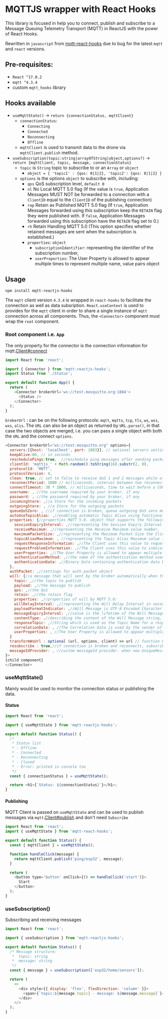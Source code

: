 # MQTTJS wrapper with React Hooks

This library is focused in help you to connect, publish and subscribe to a Message Queuing Telemetry Transport (MQTT) in ReactJS with the power of React Hooks.

Rewritten in `javascript` from [mqtt-react-hooks](https://www.npmjs.com/package/mqtt-react-hooks) due to bug for the latest `mqtt` and `react` versions.

## Pre-requisites:

- `React ^17.0.2`
- `mqtt ^4.3.4`
- custom `mqtt_hooks` library

## Hooks available

- `useMqttState()` -> `return {connectionStatus, mqttClient}`
  - `connectionStatus`:
    - `Connecting`
    - `Connected`
    - `Reconnecting`
    - `Offline`
  - `mqttClient` is used to transmit data to the drone via `mqttClient.publish` method.
- `useSubscription(topic:string|arrayOfString|object,options?)` -> `return {mqttClient, topic, message, connectionStatus}`
  - `topic` is `String` topic to subscribe to or an `Array` or `object`
    - `object = { 'topic1' : {qos: 0|1|2}, 'topic2': {qos: 0|1|2} }`
  - `options` is the options `object` to subscribe with, including:
    - `qos` QoS subscription level, `default 0`
    - `nl` No Local MQTT 5.0 flag (If the value is `true`, Application Messages MUST NOT be forwarded to a connection with a `ClientID` equal to the `ClientID` of the publishing connection)
    - `rap` Retain as Published MQTT 5.0 flag (If `true`, Application Messages forwarded using this subscription keep the `RETAIN` flag they were published with. If `false`, Application Messages forwarded using this subscription have the `RETAIN` flag set to 0.)
    - `rh` Retain Handling MQTT 5.0 (This option specifies whether retained messages are sent when the subscription is established.)
    - `properties`: `object`
      - `subscriptionIdentifier`: representing the identifier of the subscription number,
      - `userProperties`: The User Property is allowed to appear multiple times to represent multiple name, value pairs object

## Usage

`npm install mqtt-reactjs-hooks`

The `mqtt` client version `4.3.4` is wrapped in `react-hooks` to facilitate the connection as well as data subsription. `React.useContext` is used to provides for the `mqtt` client in order to share a single instance of `mqtt` connection across all components. Thus, the `<Connector>` component must wrap the `root` component.

### Root component i.e. `App`

The only property for the connector is the connection information for mqtt.[Client#connect](https://github.com/mqttjs/MQTT.js#connect)

```js
import React from 'react';

import { Connector } from 'mqtt-reactjs-hooks';
import Status from './Status';

export default function App() {
  return (
    <Connector brokerUrl='ws://test.mosquitto.org:1884'>
      <Status />
    </Connector>
  );
}
```

`brokerUrl` : can be on the following protocols: `mqtt`, `mqtts`, `tcp`, `tls`, `ws`, `wss`, `wxs`, `alis`. The `URL` can also be an object as returned by `URL.parse()`, in that case the two objects are merged, i.e. you can pass a single object with both the `URL` and the connect `options`.

```js
<Connector brokerUrl="ws://test.mosquitto.org" options={
  servers:[{host: 'localhost', port: 1883}], // optional servers settings
  keepAlive:60, // in seconds
  reschedulePings:true,  //reschedule ping messages after sending packets (default true)
  clientId: 'mqttjs_' + Math.random().toString(16).substr(2, 8),
  protocolId: 'MQTT',
  protocolVersion: 4,
  clean: true, // set to false to receive QoS 1 and 2 messages while offline
  reconnectPeriod: 1000 // milliseconds, interval between two reconnections. Disable auto reconnect by setting to 0.
  connectTimeout: 30 * 1000, // milliseconds, time to wait before a CONNACK is received
  username: , //the username required by your broker, if any
  password: , //the password required by your broker, if any
  incomingStore: ,//a Store for the incoming packets
  outgoingStore: , //a Store for the outgoing packets
  queueQoSZero: , //if connection is broken, queue outgoing QoS zero messages (default true)
  autoUseTopicAlias: ,//enabling automatic Topic Alias using functionality
  properties: {//properties MQTT 5.0. object that supports the following properties:
    sessionExpiryInterval: ,//representing the Session Expiry Interval in seconds number,
    receiveMaximum: ,//representing the Receive Maximum value number,
    maximumPacketSize: ,//representing the Maximum Packet Size the Client is willing to accept number,
    topicAliasMaximum: , //representing the Topic Alias Maximum value indicates the highest value that the Client will accept as a Topic Alias sent by the Server number,
    requestResponseInformation: ,//The Client uses this value to request the Server to return Response Information in the CONNACK boolean,
    requestProblemInformation: ,//The Client uses this value to indicate whether the Reason String or User Properties are sent in the case of failures boolean,
    userProperties: ,//The User Property is allowed to appear multiple times to represent multiple name, value pairs object},
    authenticationMethod: ,//the name of the authentication method used for extended authentication string,
    authenticationData: ,//Binary Data containing authentication data binary
  },
  authPacket: ,//settings for auth packet object
  will: {//a message that will sent by the broker automatically when the client disconnect badly. The format is:
    topic: ,//the topic to publish
    payload: ,//the message to publish
    qos: ,//the QoS
    retain: ,//the retain flag
    properties: ,//properties of will by MQTT 5.0:
    willDelayInterval: ,//representing the Will Delay Interval in seconds number,
    payloadFormatIndicator: ,//Will Message is UTF-8 Encoded Character Data or not boolean,
    messageExpiryInterval: ,//value is the lifetime of the Will Message in seconds and is sent as the Publication Expiry Interval when the Server publishes the Will Message number,
    contentType: ,//describing the content of the Will Message string,
    responseTopic: ,//String which is used as the Topic Name for a response message string,
    correlationData: , //The Correlation Data is used by the sender of the Request Message to identify which request the Response Message is for when it is received binary,
    userProperties: , //The User Property is allowed to appear multiple times to represent multiple name, value pairs object
  }
  transformWsUrl : optional (url, options, client) => url // function For ws/wss protocols only. Can be used to implement signing urls which upon reconnect can have become expired.
  resubscribe : true,//if connection is broken and reconnects, subscribed topics are automatically subscribed again (default true)
  messageIdProvider: , //custom messageId provider. when new UniqueMessageIdProvider() is set, then non conflict messageId is provided.
}>
{child component}
</Connector>
```

### useMqttState()

Mainly would be used to monitor the connection status or publishing the data.

#### Status

```javascript
import React from 'react';

import { useMqttState } from 'mqtt-reactjs-hooks';

export default function Status() {
  /*
   * Status list
   * - Offline
   * - Connected
   * - Reconnecting
   * - Closed
   * - Error: printed in console too
   */
  const { connectionStatus } = useMqttState();

  return <h1>{`Status: ${connectionStatus}`}</h1>;
}
```

#### Publishing

MQTT Client is passed on `useMqttState` and can be used to publish messages via `mqtt`.[Client#publish](https://github.com/mqttjs/MQTT.js#publish) and don't need `Subscribe`

```javascript
import React from 'react';
import { useMqttState } from 'mqtt-react-hooks';

export default function Status() {
  const { mqttClient } = useMqttState();

  function handleClick(message) {
    return mqttClient.publish('ping/esp32', message);
  }

  return (
    <button type='button' onClick={() => handleClick('start')}>
      Start
    </button>
  );
}
```

### useSubscription()

Subscribing and receiving messages

```javascript
import React from 'react';

import { useSubscription } from 'mqtt-reactjs-hooks';

export default function Status() {
  /* Message structure:
   *  topic: string
   *  message: string
   */
  const { message } = useSubscription(['esp32/home/sensors']);

  return (
    <>
      <div style={{ display: 'flex', flexDirection: 'column' }}>
        <span>{`topic:${message.topic} - message: ${message.message}`}</span>
      </div>
    </>
  );
}
```
